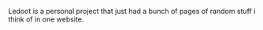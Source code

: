 Ledoot is a personal project that just had a bunch of pages of random stuff i think of in one website.
